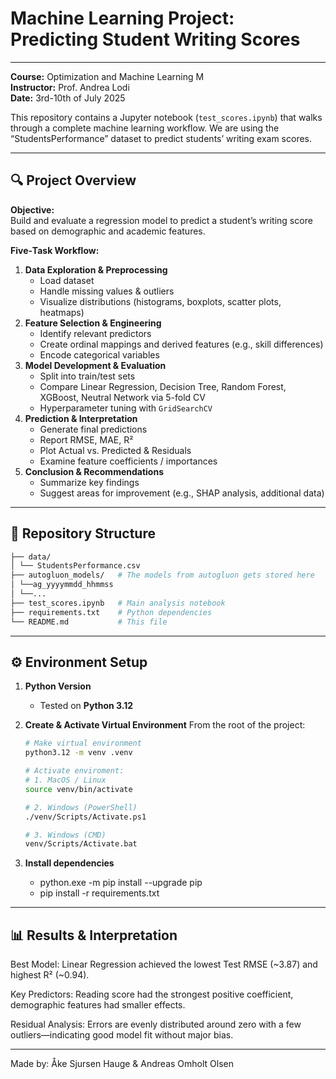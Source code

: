 # Machine Learning Project: Predicting Student Writing Scores

---

**Course:** Optimization and Machine Learning M  
**Instructor:** Prof. Andrea Lodi  
**Date:** 3rd-10th of July 2025

This repository contains a Jupyter notebook (`test_scores.ipynb`) that walks through a complete machine learning workflow. We are using the “StudentsPerformance” dataset to predict students’ writing exam scores.

---

## 🔍 Project Overview

**Objective:**  
Build and evaluate a regression model to predict a student’s writing score based on demographic and academic features.

**Five‐Task Workflow:**

1. **Data Exploration & Preprocessing**
   - Load dataset
   - Handle missing values & outliers
   - Visualize distributions (histograms, boxplots, scatter plots, heatmaps)
2. **Feature Selection & Engineering**
   - Identify relevant predictors
   - Create ordinal mappings and derived features (e.g., skill differences)
   - Encode categorical variables
3. **Model Development & Evaluation**
   - Split into train/test sets
   - Compare Linear Regression, Decision Tree, Random Forest, XGBoost, Neutral Network via 5-fold CV
   - Hyperparameter tuning with `GridSearchCV`
4. **Prediction & Interpretation**
   - Generate final predictions
   - Report RMSE, MAE, R²
   - Plot Actual vs. Predicted & Residuals
   - Examine feature coefficients / importances
5. **Conclusion & Recommendations**
   - Summarize key findings
   - Suggest areas for improvement (e.g., SHAP analysis, additional data)

---

## 📂 Repository Structure

```bash
├── data/
│ └── StudentsPerformance.csv
├── autogluon_models/   # The models from autogluon gets stored here
│ └──ag_yyyymmdd_hhmmss
│ └──...
├── test_scores.ipynb   # Main analysis notebook
├── requirements.txt    # Python dependencies
└── README.md           # This file
```

---

## ⚙️ Environment Setup

1. **Python Version**

   - Tested on **Python 3.12**

2. **Create & Activate Virtual Environment**
   From the root of the project:

   ```bash
   # Make virtual environment
   python3.12 -m venv .venv

   # Activate enviroment:
   # 1. MacOS / Linux
   source venv/bin/activate

   # 2. Windows (PowerShell)
   ./venv/Scripts/Activate.ps1

   # 3. Windows (CMD)
   venv/Scripts/Activate.bat
   ```

3. **Install dependencies**
   - python.exe -m pip install --upgrade pip
   - pip install -r requirements.txt

---

## 📊 Results & Interpretation

Best Model: Linear Regression achieved the lowest Test RMSE (~3.87) and highest R² (~0.94).

Key Predictors: Reading score had the strongest positive coefficient, demographic features had smaller effects.

Residual Analysis: Errors are evenly distributed around zero with a few outliers—indicating good model fit without major bias.

---

Made by:
Åke Sjursen Hauge & Andreas Omholt Olsen
